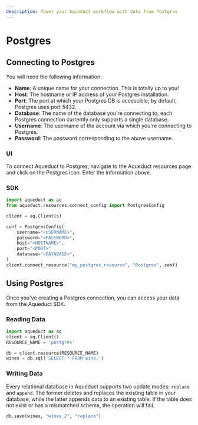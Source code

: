 ```yaml
---
description: Power your Aqueduct workflow with data from Postgres
---
```


# Postgres

## Connecting to Postgres

You will need the following information:

* **Name**: A unique name for your connection. This is totally up to you!
* **Host**: The hostname or IP address of your Postgres installation.
* **Port**: The port at which your Postgres DB is accessible; by default, Postgres uses port 5432.
* **Database**: The name of the database you're connecting to; each Postgres connection currently only supports a single database.
* **Username**: The username of the account via which you're connecting to Postgres.
* **Password**: The password corresponding to the above username.

### UI

To connect Aqueduct to Postgres, navigate to the Aqueduct resources page and click on the Postgres icon. Enter the information above.

### SDK

```python
import aqueduct as aq
from aqueduct.resources.connect_config import PostgresConfig

client = aq.Client(s)

conf = PostgresConfig(
    username="<USERNAME>",
    password="<PASSWORD>",
    host="<HOSTNAME>",
    port="<PORT>"
    database="<DATABASE>",
)
client.connect_resource("my_postgres_resource", "Postgres", conf)
```

## Using Postgres

Once you've creating a Postgres connection, you can access your data from the Aqueduct SDK.

### Reading Data

```python
import aqueduct as aq
client = aq.Client()
RESOURCE_NAME = 'postgres'

db = client.resource(RESOURCE_NAME)
wines = db.sql('SELECT * FROM wine;')
```

### Writing Data

Every relational database in Aqueduct supports two update modes: `replace` and `append`. The former deletes and replaces the existing table in your database, while the latter appends data to an existing table. If the table does not exist or has a mismatched schema, the operation will fail.

```python
db.save(wines, "wines_2", "replace")
```
